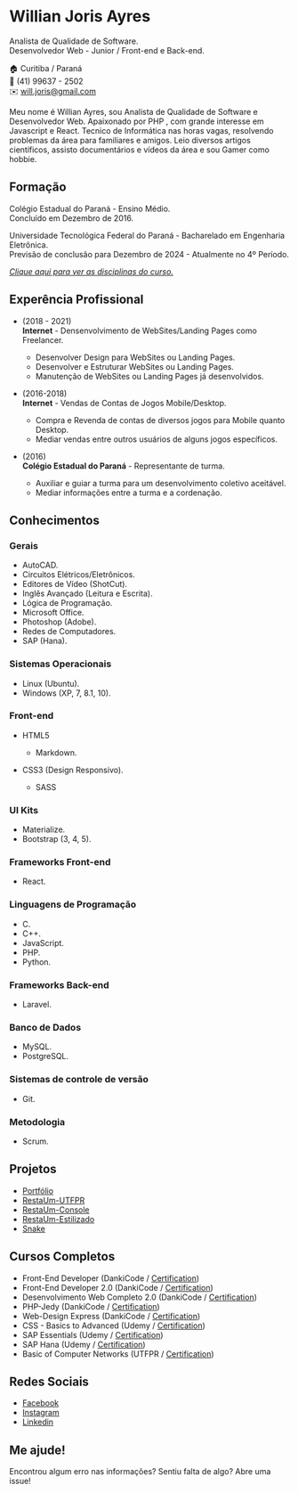 # Willian Joris Ayres

Analista de Qualidade de Software.<br/>
Desenvolvedor Web - Junior / Front-end e Back-end.

🏠 Curitiba / Paraná <br/>
📱 (41) 99637 - 2502 <br/>
✉️ will.joris@gmail.com

Meu nome é Willian Ayres, sou Analista de Qualidade de Software e Desenvolvedor Web. Apaixonado por PHP , com grande interesse em Javascript e React. Tecnico de Informática nas horas vagas, resolvendo problemas da área para familiares e amigos. Leio diversos artigos científicos, assisto documentários e vídeos da área e sou Gamer como hobbie.

## Formação 

Colégio Estadual do Paraná - Ensino Médio. <br/>
Concluído em Dezembro de 2016.

Universidade Tecnológica Federal do Paraná - Bacharelado em Engenharia Eletrônica. <br/>
Previsão de conclusão para Dezembro de 2024 - Atualmente no 4º Período.

[_Clique aqui para ver as disciplinas do curso._](disciplines.md#bachelors-degree-in-electronic-engineering)

## Experência Profissional
* (2018 - 2021) <br/>
**Internet** - 
Densenvolvimento de WebSites/Landing Pages como Freelancer.
  * Desenvolver Design para WebSites ou Landing Pages.
  * Desenvolver e Estruturar WebSites ou Landing Pages.
  * Manutenção de WebSites ou Landing Pages já desenvolvidos.

* (2016-2018) <br />
**Internet** - 
Vendas de Contas de Jogos Mobile/Desktop.
  * Compra e Revenda de contas de diversos jogos para Mobile quanto Desktop.
  * Mediar vendas entre outros usuários de alguns jogos específicos.

* (2016) <br/>
**Colégio Estadual do Paraná** - 
Representante de turma.
  * Auxiliar e guiar a turma para um desenvolvimento coletivo aceitável.
  * Mediar informações entre a turma e a cordenação.

## Conhecimentos

### Gerais
  
* AutoCAD.
* Circuitos Elétricos/Eletrônicos.
* Editores de Vídeo (ShotCut).
* Inglês Avançado (Leitura e Escrita).
* Lógica de Programação.
* Microsoft Office.
* Photoshop (Adobe).
* Redes de Computadores.
* SAP (Hana).

### Sistemas Operacionais
* Linux (Ubuntu).
* Windows (XP, 7, 8.1, 10).

### Front-end
* HTML5
  * Markdown.

* CSS3 (Design Responsivo).
  * SASS

### UI Kits
* Materialize.
* Bootstrap (3, 4, 5).

### Frameworks Front-end
* React.

### Linguagens de Programação
* C.
* C++.
* JavaScript.
* PHP.
* Python.

### Frameworks Back-end
* Laravel.

### Banco de Dados
* MySQL.
* PostgreSQL.

### Sistemas de controle de versão
* Git.

### Metodologia
* Scrum.

## Projetos
* [Portfólio](https://github.io/)
* [RestaUm-UTFPR](https://github.com/willianayres/projects/tree/main/resta-um-utfpr)
* [RestaUm-Console](https://github.com/willianayres/projects/tree/main/resta-um-console)
* [RestaUm-Estilizado](https://github.com/willianayres/projects/tree/main/resta-um-estilizado)
* [Snake](https://github.com/willianayres/projects/tree/main/snake)

## Cursos Completos
* Front-End Developer (DankiCode / [Certification](certificates/courses/frontend/FrontEnd.pdf))
* Front-End Developer 2.0 (DankiCode / [Certification](certificates/courses/frontend2/FrontEnd2.0.pdf))
* Desenvolvimento Web Completo 2.0 (DankiCode / [Certification](certificates/courses/webdev2/DesenvolvimentoWebCompleto2.0.pdf))
* PHP-Jedy (DankiCode / [Certification](certificates/courses/php/PHP-Jedy.pdf))
* Web-Design Express (DankiCode / [Certification](certificates/courses/webdesign//WebDesignExpress.pdf))
* CSS - Basics to Advanced (Udemy / [Certification](certificates/courses/css/CSS_Basics_To_Advanced_For_Front_End_Development_(2021).pdf))
* SAP Essentials (Udemy / [Certification](certificates/courses/sap/SAP_Business_Analytics_Essential_Training.pdf))
* SAP Hana (Udemy / [Certification](certificates/courses/sap-4hana/SAP_4HANA_Bootcamp_2021.pdf))
* Basic of Computer Networks (UTFPR / [Certification](certificates/courses/redes/Curso_Basico_em_Redes_de_Computadores.pdf))

## Redes Sociais
*  [Facebook](https://www.facebook.com/willian.joris)
*  [Instagram](https://www.instagram.com/willjoris/)
*  [Linkedin](https://www.linkedin.com/in/willian-j-ayres/)


## Me ajude!
Encontrou algum erro nas informações? Sentiu falta de algo? Abre uma issue! <br/>

